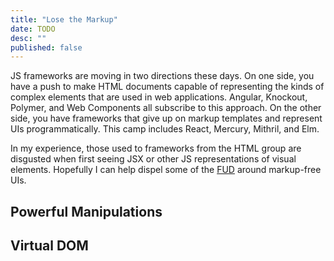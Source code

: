 ```yaml
---
title: "Lose the Markup"
date: TODO
desc: ""
published: false
---
```


JS frameworks are moving in two directions these days. On one side, you have a push to make HTML documents capable of representing the kinds of complex elements that are used in web applications. Angular, Knockout, Polymer, and Web Components all subscribe to this approach. On the other side, you have frameworks that give up on markup templates and represent UIs programmatically. This camp includes React, Mercury, Mithril, and Elm.

In my experience, those used to frameworks from the HTML group are disgusted when first seeing JSX or other JS representations of visual elements.
Hopefully I can help dispel some of the [FUD](http://en.wikipedia.org/wiki/Fear,_uncertainty_and_doubt) around markup-free UIs.

## Powerful Manipulations
## Virtual DOM

